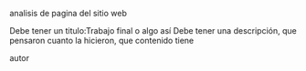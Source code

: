 analisis de pagina del sitio web

Debe tener un titulo:Trabajo final o algo así
Debe tener una descripción, que pensaron cuanto la hicieron, que contenido tiene

autor

